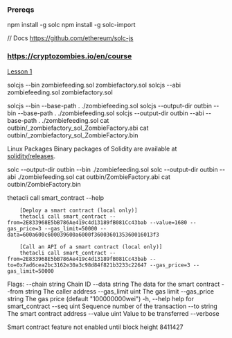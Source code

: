### Prereqs

npm install -g solc
npm install -g solc-import

// Docs 
https://github.com/ethereum/solc-js

### https://cryptozombies.io/en/course

[Lesson 1](https://cryptozombies.io/en/lesson/1/chapter/1)

solcjs --bin zombiefeeding.sol zombiefactory.sol
solcjs --abi zombiefeeding.sol zombiefactory.sol

solcjs --bin --base-path . ./zombiefeeding.sol
solcjs --output-dir outbin --bin --base-path . ./zombiefeeding.sol
solcjs --output-dir outbin --abi --base-path . ./zombiefeeding.sol
cat outbin/_zombiefactory_sol_ZombieFactory.abi
cat outbin/_zombiefactory_sol_ZombieFactory.bin

Linux Packages
Binary packages of Solidity are available at [solidity/releases](https://github.com/ethereum/solidity/releases).


solc --output-dir outbin --bin ./zombiefeeding.sol
solc --output-dir outbin --abi ./zombiefeeding.sol
cat outbin/ZombieFactory.abi
cat outbin/ZombieFactory.bin



thetacli call smart_contract --help

        [Deploy a smart contract (local only)]
        thetacli call smart_contract --from=2E833968E5bB786Ae419c4d13189fB081Cc43bab --value=1680 --gas_price=3 --gas_limit=50000 --data=600a600c600039600a6000f3600360135360016013f3

        [Call an API of a smart contract (local only)]
        thetacli call smart_contract --from=2E833968E5bB786Ae419c4d13189fB081Cc43bab --to=0x7ad6cea2bc3162e30a3c98d84f821b3233c22647 --gas_price=3 --gas_limit=50000

Flags:
      --chain string       Chain ID
      --data string        The data for the smart contract
      --from string        The caller address
      --gas_limit uint     The gas limit
      --gas_price string   The gas price (default "100000000wei")
  -h, --help               help for smart_contract
      --seq uint           Sequence number of the transaction
      --to string          The smart contract address
      --value uint         Value to be transferred
      --verbose

Smart contract feature not enabled until block height 8411427
